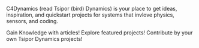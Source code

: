 C4Dynamics (read Tsipor (bird) Dynamics) is your place to get ideas, inspiration, and quickstart projects for systems that invlove physics, sensors, and coding. 

Gain Knowledge with articles!
Explore featured projects!
Contribute by your own Tsipor Dynamics projects!
